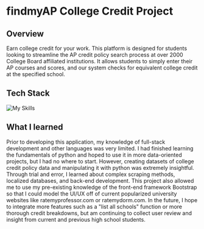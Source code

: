 # findmyAP College Credit Project

## Overview
Earn college credit for your work. This platform is designed for students looking to streamline the AP credit policy search process at over 2000 College Board affiliated institutions.
It allows students to simply enter their AP courses and scores, and our system checks for equivalent college credit at the specified school.

## Tech Stack
![My Skills](https://skillicons.dev/icons?i=js,flask,py,bootstrap,selenium,sqlite)

## What I learned
Prior to developing this application, my knowledge of full-stack development and other languages was very limited. I had finished learning the fundamentals of python and hoped to use it
in more data-oriented projects, but I had no where to start. However, creating datasets of college credit policy data and manipulating it with python was extremely insightful. Through 
trial and error, I learned about complex scraping methods, localized databases, and back-end development. This project also allowed me to use my pre-existing knowledge of the front-end
framework Bootstrap so that I could model the UI/UX off of current popularized university websites like ratemyprofessor.com or ratemydorm.com. In the future, I hope to integrate more
features such as a "list all schools" function or more thorough credit breakdowns, but am continuing to collect user review and insight from current and previous high school students.

